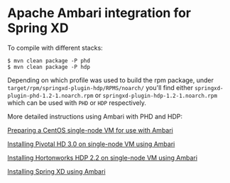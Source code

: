 # Apache Ambari integration for Spring XD

To compile with different stacks:

```text
$ mvn clean package -P phd
$ mvn clean package -P hdp
```

Depending on which profile was used to build the rpm package, under
`target/rpm/springxd-plugin-hdp/RPMS/noarch/` you'll find either
`springxd-plugin-phd-1.2-1.noarch.rpm` or `springxd-plugin-hdp-1.2-1.noarch.rpm`
which can be used with `PHD` or `HDP` respectively.

More detailed instructions using Ambari with PHD and HDP:

[Preparing a CentOS single-node VM for use with Ambari](src/docs/asciidoc/PreparingVMforAmbari.asciidoc)

[Installing Pivotal HD 3.0 on single-node VM using Ambari](src/docs/asciidoc/InstallingPHDwithAmbari.asciidoc)

[Installing Hortonworks HDP 2.2 on single-node VM using Ambari](src/docs/asciidoc/InstallingHDPwithAmbari.asciidoc)

[Installing Spring XD using Ambari](src/docs/asciidoc/InstallingXDwithAmbari.asciidoc)

